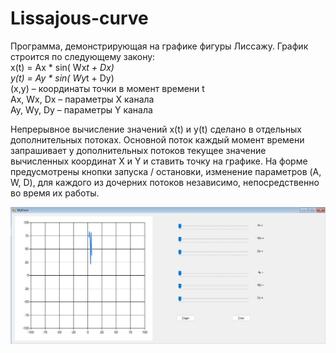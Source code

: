 # Lissajous-curve
Программа, демонстрирующая на графике фигуры Лиссажу. График строится по следующему закону: <br />
x(t) = Ax * sin( Wx*t + Dx) <br />
y(t) = Ay * sin( Wy*t + Dy) <br />
(x,y) – координаты точки в момент времени t <br />
Ax, Wx, Dx – параметры X канала <br />
Ay, Wy, Dy – параметры Y канала <br />

Непрерывное вычисление значений x(t) и y(t) сделано в отдельных дополнительных потоках. Основной поток каждый момент времени запрашивает у дополнительных потоков текущее значение вычисленных координат X и Y и ставить точку на графике. На форме предусмотрены кнопки запуска / остановки, изменение параметров (A, W, D), для каждого из дочерних потоков независимо, непосредственно во время их работы.

![screenshot](interface.jpg)
